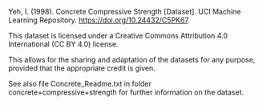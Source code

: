 Yeh, I. (1998). Concrete Compressive Strength [Dataset]. UCI Machine Learning Repository. https://doi.org/10.24432/C5PK67.

This dataset is licensed under a Creative Commons Attribution 4.0 International (CC BY 4.0) license.

This allows for the sharing and adaptation of the datasets for any purpose, provided that the appropriate credit is given.

See also file Concrete_Readme.txt in folder concrete+compressive+strength for further information on the dataset.
